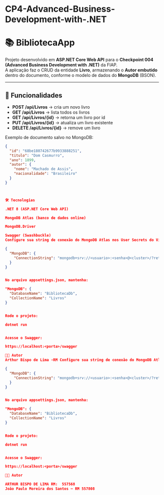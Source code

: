 # CP4-Advanced-Business-Development-with-.NET

# 📚 BibliotecaApp

Projeto desenvolvido em **ASP.NET Core Web API** para o **Checkpoint 004 (Advanced Business Development with .NET)** da FIAP.  
A aplicação faz o CRUD da entidade **Livro**, armazenando o **Autor embutido** dentro do documento, conforme o modelo de dados do **MongoDB** (BSON).

---

## 🚀 Funcionalidades
- **POST /api/Livros** → cria um novo livro  
- **GET /api/Livros** → lista todos os livros  
- **GET /api/Livros/{id}** → retorna um livro por id  
- **PUT /api/Livros/{id}** → atualiza um livro existente  
- **DELETE /api/Livros/{id}** → remove um livro  

Exemplo de documento salvo no MongoDB:
```json
{
  "id": "68be180742677b9933888251",
  "titulo": "Dom Casmurro",
  "ano": 1899,
  "autor": {
    "nome": "Machado de Assis",
    "nacionalidade": "Brasileiro"
  }
}



🛠️ Tecnologias

.NET 8 (ASP.NET Core Web API)

MongoDB Atlas (banco de dados online)

MongoDB.Driver

Swagger (Swashbuckle)
Configure sua string de conexão do MongoDB Atlas nos User Secrets do Visual Studio:

{
  "MongoDB": {
    "ConnectionString": "mongodb+srv://<usuario>:<senha>@<cluster>/?retryWrites=true&w=majority"
  }
}


No arquivo appsettings.json, mantenha:

"MongoDB": {
  "DatabaseName": "BibliotecaDb",
  "CollectionName": "Livros"
}


Rode o projeto:

dotnet run


Acesse o Swagger:

https://localhost:<porta>/swagger

👨‍🎓 Autor
Arthur Bispo de Lima -RM Configure sua string de conexão do MongoDB Atlas nos User Secrets do Visual Studio:

{
  "MongoDB": {
    "ConnectionString": "mongodb+srv://<usuario>:<senha>@<cluster>/?retryWrites=true&w=majority"
  }
}


No arquivo appsettings.json, mantenha:

"MongoDB": {
  "DatabaseName": "BibliotecaDb",
  "CollectionName": "Livros"
}


Rode o projeto:

dotnet run


Acesse o Swagger:

https://localhost:<porta>/swagger

👨‍🎓 Autor

ARTHUR BISPO DE LIMA RM:  557568 
João Paulo Moreira dos Santos — RM 557808

